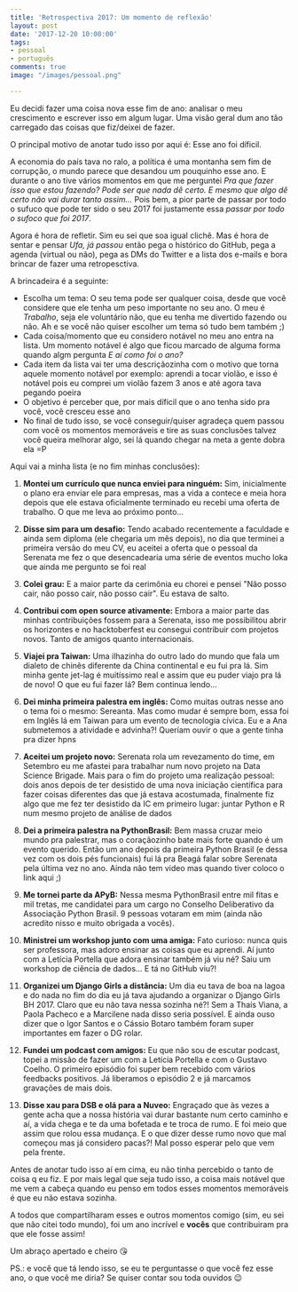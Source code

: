 ```yaml
---
title: 'Retrospectiva 2017: Um momento de reflexão'
layout: post
date: '2017-12-20 10:00:00'
tags:
- pessoal
- português
comments: true
image: "/images/pessoal.png"

---
```

Eu decidi fazer uma coisa nova esse fim de ano: analisar o meu crescimento e escrever isso em algum lugar. Uma visão geral dum ano tão carregado das coisas que fiz/deixei de fazer.

O principal motivo de anotar tudo isso por aqui é: Esse ano foi díficil.

A economia do país tava no ralo, a política é uma montanha sem fim de corrupção, o mundo parece que desandou um pouquinho esse ano. E durante o ano tive vários momentos em que me perguntei *Pra que fazer isso que estou fazendo? Pode ser que nada dê certo. E mesmo que algo dê certo não vai durar tanto assim...* Pois bem, a pior parte de passar por todo o sufuco que pode ter sido o seu 2017 foi justamente essa *passar por todo o sufoco que foi 2017*.

Agora é hora de refletir. Sim eu sei que soa igual clichê. Mas é hora de sentar e pensar *Ufa, já passou* então pega o histórico do GitHub, pega a agenda (virtual ou não), pega as DMs do Twitter e a lista dos e-mails e bora brincar de fazer uma retropesctiva. 

A brincadeira é a seguinte:
- Escolha um tema: O seu tema pode ser qualquer coisa, desde que você considere que ele tenha um peso importante no seu ano. O meu é *Trabalho*, seja ele voluntário não, que eu tenha me divertido fazendo ou não. Ah e se você não quiser escolher um tema só tudo bem também ;)
- Cada coisa/momento que eu considero notável no meu ano entra na lista. Um momento notável é algo que ficou marcado de alguma forma quando algm pergunta *E aí como foi o ano?*
- Cada item da lista vai ter uma descriçãozinha com o motivo que torna aquele momento notável por exemplo: aprendi a tocar violão, e isso é notável pois eu comprei um violão fazem 3 anos e até agora tava pegando poeira
- O objetivo é perceber que, por mais díficil que o ano tenha sido pra você, você cresceu esse ano
- No final de tudo isso, se você conseguir/quiser agradeça quem passou com você os momentos memoráveis e tire as suas conclusões talvez você queira melhorar algo, sei lá quando chegar na meta a gente dobra ela =P

Aqui vai a minha lista (e no fim minhas conclusões):

1. **Montei um currículo que nunca enviei para ninguém:**
 Sim, inicialmente o plano era enviar ele para empresas, mas a vida a contece e meia hora depois que ele estava oficialmente terminado eu recebi uma oferta de trabalho. O que me leva ao próximo ponto...

1. **Disse sim para um desafio:**
 Tendo acabado recentemente a faculdade e ainda sem diploma (ele chegaria um mês depois), no dia que terminei a primeira versão do meu CV, eu aceitei a oferta que o pessoal da Serenata me fez o que desencadearia uma série de eventos mucho loka que ainda me pergunto se foi real

1. **Colei grau:**
 E a maior parte da cerimônia eu chorei e pensei "Não posso cair, não posso cair, não posso cair". Eu estava de salto.

1. **Contribui com open source ativamente:**
 Embora a maior parte das minhas contribuições fossem para a Serenata, isso me possibilitou abrir os horizontes e no hacktoberfest eu consegui contribuir com projetos novos. Tanto de amigos quanto internacionais.

1. **Viajei pra Taiwan:**
 Uma ilhazinha do outro lado do mundo que fala um dialeto de chinês diferente da China continental e eu fui pra lá. Sim minha gente jet-lag é muitíssimo real e assim que eu puder viajo pra lá de novo! O que eu fui fazer lá? Bem continua lendo...

1. **Dei minha primeira palestra em inglês:**
 Como muitas outras nesse ano o tema foi o mesmo: Sereanta. Mas como mudar é sempre bom, essa foi em Inglês lá em Taiwan para um evento de tecnologia cívica. Eu e a Ana submetemos a atividade e advinha?! Queríam ouvir o que a gente tinha pra dizer hpns

1. **Aceitei um projeto novo:**
 Serenata rola um revezamento do time, em Setembro eu me afastei para trabalhar num novo projeto na Data Science Brigade.
Mais para o fim do projeto uma realização pessoal: dois anos depois de ter desistido de uma nova iniciação científica para fazer coisas diferentes das que já estava acostumada, finalmente fiz algo que me fez ter desistido da IC em primeiro lugar: juntar Python e R num mesmo projeto de análise de dados

1. **Dei a primeira palestra na PythonBrasil:**
 Bem massa cruzar meio mundo pra palestrar, mas o coraçãozinho bate mais forte quando é um evento querido. Então um ano depois da primeira Python Brasil (e dessa vez com os dois pés funcionais) fui lá pra Beagá falar sobre Serenata pela última vez no ano. Ainda não tem video mas quando tiver coloco o link aqui ;)

1. **Me tornei parte da APyB:**
 Nessa mesma PythonBrasil entre mil fitas e mil tretas, me candidatei para um cargo no Conselho Deliberativo da Associação Python Brasil. 9 pessoas votaram em mim (ainda não acredito nisso e muito obrigada a vocês).

1. **Ministrei um workshop junto com uma amiga:**
 Fato curioso: nunca quis ser professora, mas adoro ensinar as coisas que eu aprendi. Aí junto com a Letícia Portella que adora ensinar também já viu né? Saiu um workshop de ciência de dados... E tá no GitHub viu?!

1. **Organizei um Django Girls a distância:**
Um dia eu tava de boa na lagoa e do nada no fim do dia eu já tava ajudando a organizar o Django Girls BH 2017. Claro que eu não tava nessa sozinha né?! Sem a Thaís Viana, a Paola Pacheco e a Marcilene nada disso seria possível. E ainda ouso dizer que o Igor Santos e o Cássio Botaro também foram super importantes em fazer o DG rolar.

1. **Fundei um podcast com amigos:**
 Eu que não sou de escutar podcast, topei a missão de fazer um com a Letícia Portella e com o Gustavo Coelho. O primeiro episódio foi super bem recebido com vários feedbacks positivos. Já liberamos o episódio 2 e já marcamos gravações de mais dois.

1. **Disse xau para DSB e olá para a Nuveo:**
 Engraçado que às vezes a gente acha que a nossa história vai durar bastante num certo caminho e aí, a vida chega e te da uma bofetada e te troca de rumo. E foi meio que assim que rolou essa mudança. E o que dizer desse rumo novo que mal começou mas já considero pacas?! Mal posso esperar pelo que vem pela frente.

Antes de anotar tudo isso aí em cima, eu não tinha percebido o tanto de coisa q eu fiz. E por mais legal que seja tudo isso, a coisa mais notável que me vem a cabeça quando eu penso em todos esses momentos memoráveis é que eu não estava sozinha.

A todos que compartilharam esses e outros momentos comigo (sim, eu sei que não citei todo mundo), foi um ano incrível e **vocês** que contribuiram pra que ele fosse assim!

Um abraço apertado e cheiro 😘

PS.: e você que tá lendo isso, se eu te perguntasse o que você fez esse ano, o que você me diria? Se quiser contar sou toda ouvidos 😉